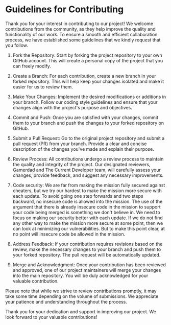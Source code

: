 # Guidelines for Contributing

Thank you for your interest in contributing to our project! We welcome contributions from the community, as they help improve the quality and functionality of our work. To ensure a smooth and efficient collaboration process, we have established some guidelines that we kindly request that you follow. 

1. Fork the Repository: Start by forking the project repository to your own GitHub account. This will create a personal copy of the project that you can freely modify.

2. Create a Branch: For each contribution, create a new branch in your forked repository. This will help keep your changes isolated and make it easier for us to review them.

3. Make Your Changes: Implement the desired modifications or additions in your branch. Follow our coding style guidelines and ensure that your changes align with the project's purpose and objectives.

4. Commit and Push: Once you are satisfied with your changes, commit them to your branch and push the changes to your forked repository on GitHub.

5. Submit a Pull Request: Go to the original project repository and submit a pull request (PR) from your branch. Provide a clear and concise description of the changes you've made and explain their purpose.

6. Review Process: All contributions undergo a review process to maintain the quality and integrity of the project. Our designated reviewers, Gamerdad and The Current Developer team, will carefully assess your changes, provide feedback, and suggest any necessary improvements.

7. Code security: We are far from making the mission fully secured against cheaters, but we try our hardest to make the mission more secure with each update. To avoid going one step forwards and two steps backward, no insecure code is allowed into the mission. The use of the argument that there is already insecure code in the mission to support your code being merged is something we don't believe in. We need to focus on making our security better with each update. If we do not find any other way to make the mission more secure at some point, then we can look at minimizing our vulnerabilities. But to make this point clear, at no point will insecure code be allowed in the mission.

8. Address Feedback: If your contribution requires revisions based on the review, make the necessary changes to your branch and push them to your forked repository. The pull request will be automatically updated.

9. Merge and Acknowledgment: Once your contribution has been reviewed and approved, one of our project maintainers will merge your changes into the main repository. You will be duly acknowledged for your valuable contribution.

Please note that while we strive to review contributions promptly, it may take some time depending on the volume of submissions. We appreciate your patience and understanding throughout the process.

Thank you for your dedication and support in improving our project. We look forward to your valuable contributions!